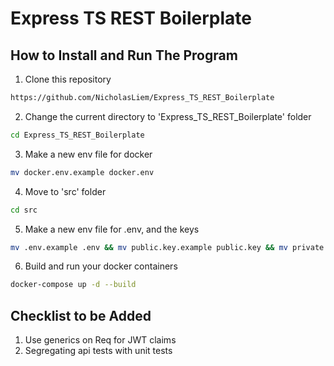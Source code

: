 # Express TS REST Boilerplate

## How to Install and Run The Program

1. Clone this repository
```sh
https://github.com/NicholasLiem/Express_TS_REST_Boilerplate
```

2. Change the current directory to 'Express_TS_REST_Boilerplate' folder
```sh
cd Express_TS_REST_Boilerplate
```

3. Make a new env file for docker
```sh
mv docker.env.example docker.env
```

4. Move to 'src' folder
```sh
cd src
```

5. Make a new env file for .env, and the keys
```sh
mv .env.example .env && mv public.key.example public.key && mv private.key.example private.key 
```

6. Build and run your docker containers
```sh
docker-compose up -d --build
```

## Checklist to be Added
1. Use generics on Req for JWT claims
2. Segregating api tests with unit tests
